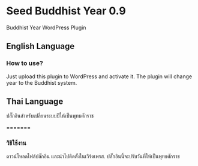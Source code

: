 # Seed Buddhist Year 0.9
Buddhist Year WordPress Plugin

## English Language

### How to use?
Just upload this plugin to WordPress and activate it. The plugin will change year to the Buddhist system.

## Thai Language
ปลั๊กอินสำหรับเปลี่ยนระบบปีให้เป็นพุทธศักราช

=======
### วิธีใช้งาน
ดาวน์โหลดไฟล์ปลั๊กอิน และนำไปติดตั้งในเวิร์ดเพรส. ปลั๊กอินนี้จะปรับวันที่ให้เป็นพุทธศักราช